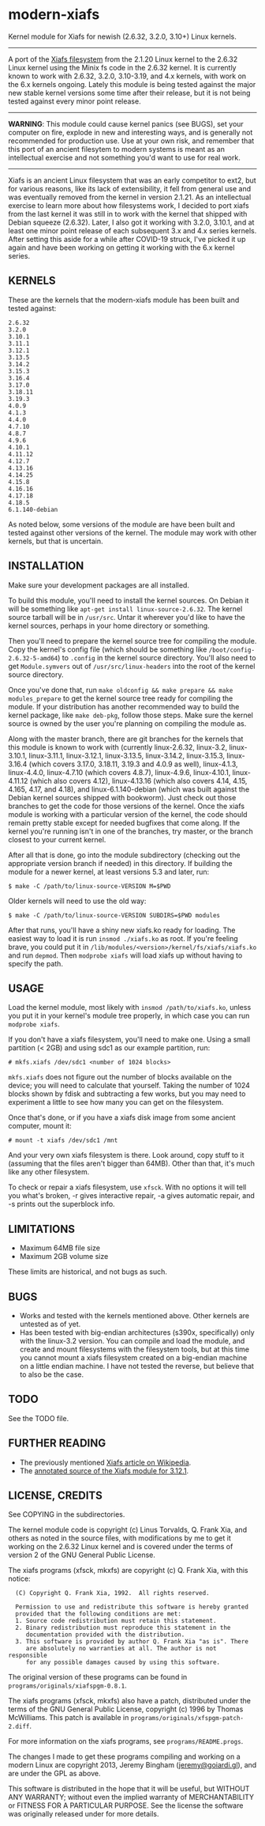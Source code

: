 modern-xiafs
============

Kernel module for Xiafs for newish (2.6.32, 3.2.0, 3.10+) Linux kernels.

-------------------------------------------------------------------------------

A port of the [Xiafs filesystem](https://en.wikipedia.org/wiki/Xiafs) from the 2.1.20 Linux kernel to the 2.6.32 Linux kernel using the Minix fs code in the 2.6.32 kernel. It is currently known to work with 2.6.32, 3.2.0, 3.10-3.19, and 4.x kernels, with work on the 6.x kernels ongoing. Lately this module is being tested against the major new stable kernel versions some time after their release, but it is not being tested against every minor point release.

-------------------------------------------------------------------------------

**WARNING**: This module could cause kernel panics (see BUGS), set your computer on fire, explode in new and interesting ways, and is generally not recommended for production use. Use at your own risk, and remember that this port of an ancient filesytem to modern systems is meant as an intellectual exercise and not something you'd want to use for real work.

-------------------------------------------------------------------------------

Xiafs is an ancient Linux filesystem that was an early competitor to ext2, but for various reasons, like its lack of extensibility, it fell from general use and was eventually removed from the kernel in version 2.1.21. As an intellectual exercise to learn more about how filesystems work, I decided to port xiafs from the last kernel it was still in to work with the kernel that shipped with Debian squeeze (2.6.32). Later, I also got it working with 3.2.0, 3.10.1, and at least one minor point release of each subsequent 3.x and 4.x series kernels. After setting this aside for a while after COVID-19 struck, I've picked it up again and have been working on getting it working with the 6.x kernel series.

KERNELS
-------
These are the kernels that the modern-xiafs module has been built and tested
against:

```
2.6.32
3.2.0
3.10.1
3.11.1
3.12.1
3.13.5
3.14.2
3.15.3
3.16.4
3.17.0
3.18.11
3.19.3
4.0.9
4.1.3
4.4.0
4.7.10
4.8.7
4.9.6
4.10.1
4.11.12
4.12.7
4.13.16
4.14.25
4.15.8
4.16.16
4.17.18
4.18.5
6.1.140-debian
```

As noted below, some versions of the module are have been built and tested against other versions of the kernel. The module may work with other kernels, but that is uncertain.

INSTALLATION
------------

Make sure your development packages are all installed.

To build this module, you'll need to install the kernel sources. On Debian it will be something like `apt-get install linux-source-2.6.32`. The kernel source tarball will be in `/usr/src`. Untar it wherever you'd like to have the kernel sources, perhaps in your home directory or something.

Then you'll need to prepare the kernel source tree for compiling the module.  Copy the kernel's config file (which should be something like `/boot/config-2.6.32-5-amd64`) to `.config` in the kernel source directory. You'll also need to get `Module.symvers` out of `/usr/src/linux-headers` into the root of the kernel source directory.

Once you've done that, run `make oldconfig && make prepare && make modules_prepare` to get the kernel source tree ready for compiling the module. If your distribution has another recommended way to build the kernel package, like `make deb-pkg`, follow those steps. Make sure the kernel source is owned by the user you're planning on compiling the module as.

Along with the master branch, there are git branches for the kernels that this module is known to work with (currently linux-2.6.32, linux-3.2, linux-3.10.1, linux-3.11.1, linux-3.12.1, linux-3.13.5, linux-3.14.2, linux-3.15.3, linux-3.16.4 (which covers 3.17.0, 3.18.11, 3.19.3 and 4.0.9 as well), linux-4.1.3, linux-4.4.0, linux-4.7.10 (which covers 4.8.7), linux-4.9.6, linux-4.10.1, linux-4.11.12 (which also covers 4.12), linux-4.13.16 (which also covers 4.14, 4.15, 4.165, 4.17, and 4.18), and linux-6.1.140-debian (which was built against the Debian kernel sources shipped with bookworm).  Just check out those branches to get the code for those versions of the kernel. Once the xiafs module is working with a particular version of the kernel, the code should remain pretty stable except for needed bugfixes that come along. If the kernel you're running isn't in one of the branches, try master, or the branch closest to your current kernel.

After all that is done, go into the module subdirectory (checking out the appropriate version branch if needed) in this directory. If building the module for a newer kernel, at least versions 5.3 and later, run:

```
$ make -C /path/to/linux-source-VERSION M=$PWD
```

Older kernels will need to use the old way:

```
$ make -C /path/to/linux-source-VERSION SUBDIRS=$PWD modules
```

After that runs, you'll have a shiny new xiafs.ko ready for loading. The easiest way to load it is run `insmod ./xiafs.ko` as root. If you're feeling brave, you could put it in `/lib/modules/<version>/kernel/fs/xiafs/xiafs.ko` and run `depmod`. Then `modprobe xiafs` will load xiafs up without having to specify the path.

USAGE
-----

Load the kernel module, most likely with `insmod /path/to/xiafs.ko`, unless you put it in your kernel's module tree properly, in which case you can run `modprobe xiafs`.

If you don't have a xiafs filesystem, you'll need to make one. Using a small partition (< 2GB) and using sdc1 as our example partition, run:

```
# mkfs.xiafs /dev/sdc1 <number of 1024 blocks>
```

`mkfs.xiafs` does not figure out the number of blocks available on the device; you will need to calculate that yourself. Taking the number of 1024 blocks shown by fdisk and subtracting a few works, but you may need to experiment a little to see how many you can get on the filesystem.

Once that's done, or if you have a xiafs disk image from some ancient computer, mount it:

```
# mount -t xiafs /dev/sdc1 /mnt
```

And your very own xiafs filesystem is there. Look around, copy stuff to it (assuming that the files aren't bigger than 64MB). Other than that, it's much like any other filesystem.

To check or repair a xiafs filesystem, use `xfsck`. With no options it will tell you what's broken, -r gives interactive repair, -a gives automatic repair, and -s prints out the superblock info.

LIMITATIONS
-----------

* Maximum 64MB file size
* Maximum 2GB volume size

These limits are historical, and not bugs as such.

BUGS
----

* Works and tested with the kernels mentioned above. Other kernels are untested as of yet.
* Has been tested with big-endian architectures (s390x, specifically) only with the linux-3.2 version. You can compile and load the module, and create and mount filesystems with the filesystem tools, but at this time you cannot mount a xiafs filesystem created on a big-endian machine on a little endian machine. I have not tested the reverse, but believe that to also be the case.

TODO
----

See the TODO file.

FURTHER READING
---------------

* The previously mentioned [Xiafs article on Wikipedia](https://en.wikipedia.org/wiki/Xiafs).
* The [annotated source of the Xiafs module for 3.12.1](http://time.to.pullthepl.ug/annotated-xiafs/).

LICENSE, CREDITS
----------------

See COPYING in the subdirectories. 

The kernel module code is copyright (c) Linus Torvalds, Q. Frank Xia, and others as noted in the source files, with modifications by me to get it working on the 2.6.32 Linux kernel and is covered under the terms of version 2 of the GNU General Public License.

The xiafs programs (xfsck, mkxfs) are copyright (c) Q. Frank Xia, with this notice:

```
  (C) Copyright Q. Frank Xia, 1992.  All rights reserved.                
                                                                         
  Permission to use and redistribute this software is hereby granted     
  provided that the following conditions are met:                        
  1. Source code redistribution must retain this statement.              
  2. Binary redistribution must reproduce this statement in the          
     documentation provided with the distribution.                       
  3. This software is provided by author Q. Frank Xia "as is". There     
     are absolutely no warranties at all. The author is not responsible  
     for any possible damages caused by using this software.             
```

The original version of these programs can be found in `programs/originals/xiafspgm-0.8.1`.

The xiafs programs (xfsck, mkxfs) also have a patch, distributed under the terms of the GNU General Public License, copyright (c) 1996 by Thomas McWilliams. This patch is available in `programs/originals/xfspgm-patch-2.diff`.

For more information on the xiafs programs, see `programs/README.progs`.

The changes I made to get these programs compiling and working on a modern Linux are copyright 2013, Jeremy Bingham (<jeremy@goiardi.gl>), and are under the GPL as above.

This software is distributed in the hope that it will be useful, but WITHOUT ANY WARRANTY; without even the implied warranty of MERCHANTABILITY or FITNESS FOR A PARTICULAR PURPOSE. See the license the software was originally released under for more details.

